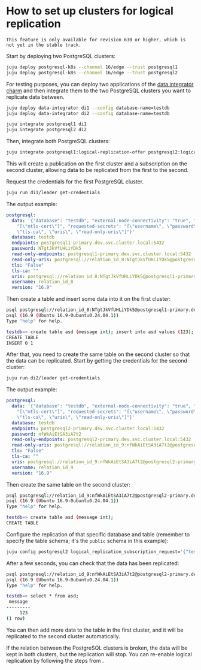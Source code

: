 # How to set up clusters for logical replication

```{caution}
This feature is only available for revision 630 or higher, which is not yet in the stable track.
```

Start by deploying two PostgreSQL clusters:
```sh
juju deploy postgresql-k8s --channel 16/edge --trust postgresql1
juju deploy postgresql-k8s --channel 16/edge --trust postgresql2
```

For testing purposes, you can deploy two applications of the [data integrator charm](https://charmhub.io/data-integrator) and then integrate them to the two PostgreSQL clusters you want to replicate data between.
```sh
juju deploy data-integrator di1 --config database-name=testdb
juju deploy data-integrator di2 --config database-name=testdb

juju integrate postgresql1 di1
juju integrate postgresql2 di2
```

Then, integrate both PostgreSQL clusters:
```sh
juju integrate postgresql1:logical-replication-offer postgresql2:logical-replication
```

This will create a publication on the first cluster and a subscription on the second cluster, allowing data to be replicated from the first to the second.

Request the credentials for the first PostgreSQL cluster.
```sh
juju run di1/leader get-credentials
```

The output example:
```yaml
postgresql:
  data: '{"database": "testdb", "external-node-connectivity": "true", "provided-secrets":
    "[\"mtls-cert\"]", "requested-secrets": "[\"username\", \"password\", \"tls\",
    \"tls-ca\", \"uris\", \"read-only-uris\"]"}'
  database: testdb
  endpoints: postgresql1-primary.dev.svc.cluster.local:5432
  password: NTgtJkVfUHLiYDk5
  read-only-endpoints: postgresql1-primary.dev.svc.cluster.local:5432
  read-only-uris: postgresql://relation_id_8:NTgtJkVfUHLiYDk5@postgresql1-primary.dev.svc.cluster.local:5432/testdb
  tls: "False"
  tls-ca: ""
  uris: postgresql://relation_id_8:NTgtJkVfUHLiYDk5@postgresql1-primary.dev.svc.cluster.local:5432/testdb
  username: relation_id_8
  version: "16.9"
```

Then create a table and insert some data into it on the first cluster:
```sh
psql postgresql://relation_id_8:NTgtJkVfUHLiYDk5@postgresql1-primary.dev.svc.cluster.local:5432/testdb
psql (16.9 (Ubuntu 16.9-0ubuntu0.24.04.1))
Type "help" for help.

testdb=> create table asd (message int); insert into asd values (123);
CREATE TABLE
INSERT 0 1
```

After that, you need to create the same table on the second cluster so that the data can be replicated. Start by getting the credentials for the second cluster:
```sh
juju run di2/leader get-credentials
```

The output example:
```yaml
postgresql:
  data: '{"database": "testdb", "external-node-connectivity": "true", "provided-secrets":
    "[\"mtls-cert\"]", "requested-secrets": "[\"username\", \"password\", \"tls\",
    \"tls-ca\", \"uris\", \"read-only-uris\"]"}'
  database: testdb
  endpoints: postgresql2-primary.dev.svc.cluster.local:5432
  password: nfWkAiEtSA3iA7t2
  read-only-endpoints: postgresql2-primary.dev.svc.cluster.local:5432
  read-only-uris: postgresql://relation_id_9:nfWkAiEtSA3iA7t2@postgresql2-primary.dev.svc.cluster.local:5432/testdb
  tls: "False"
  tls-ca: ""
  uris: postgresql://relation_id_9:nfWkAiEtSA3iA7t2@postgresql2-primary.dev.svc.cluster.local:5432/testdb
  username: relation_id_9
  version: "16.9"
```

Then create the same table on the second cluster:
```sh
psql postgresql://relation_id_9:nfWkAiEtSA3iA7t2@postgresql2-primary.dev.svc.cluster.local:5432/testdb
psql (16.9 (Ubuntu 16.9-0ubuntu0.24.04.1))
Type "help" for help.

testdb=> create table asd (message int);
CREATE TABLE
```

Configure the replication of that specific database and table (remember to specify the table schema; it's the `public` schema in this example):
```sh
juju config postgresql2 logical_replication_subscription_request='{"testdb": ["public.asd"]}'
```

After a few seconds, you can check that the data has been replicated:
```sh
psql postgresql://relation_id_9:nfWkAiEtSA3iA7t2@postgresql2-primary.dev.svc.cluster.local:5432/testdb
psql (16.9 (Ubuntu 16.9-0ubuntu0.24.04.1))
Type "help" for help.

testdb=> select * from asd;
 message
---------
     123
(1 row)
```

You can then add more data to the table in the first cluster, and it will be replicated to the second cluster automatically.

If the relation between the PostgreSQL clusters is broken, the data will be kept in both clusters, but the replication will stop. You can re-enable logical replication by following the steps from [](/how-to/logical-replication/re-enable).
